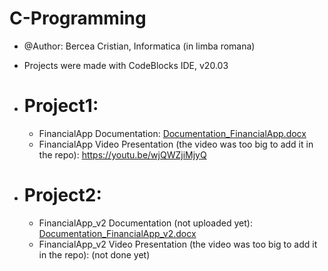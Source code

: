 # C-Programming
- @Author: Bercea Cristian, Informatica (in limba romana)
- Projects were made with CodeBlocks IDE, v20.03
  
- # Project1:
  - FinancialApp Documentation: [Documentation_FinancialApp.docx](https://github.com/cristibercea/C-Programming/files/13323597/Documentation_FinancialApp.docx)
  - FinancialApp Video Presentation (the video was too big to add it in the repo): https://youtu.be/wjQWZjiMjyQ
- # Project2:
  - FinancialApp_v2 Documentation (not uploaded yet): [Documentation_FinancialApp_v2.docx]()
  - FinancialApp_v2 Video Presentation (the video was too big to add it in the repo): (not done yet)
